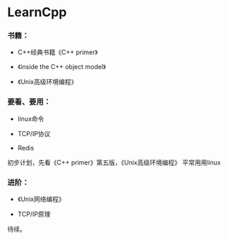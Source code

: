# LearnCpp

### 书籍：

-  C++经典书籍《C++ primer》

- 《inside the C++ object model》

- 《Unix高级环境编程》

### 要看、要用：

- linux命令

- TCP/IP协议

- Redis

初步计划，先看《C++ primer》第五版，《Unix高级环境编程》
平常用用linux

### 进阶：

- 《Unix网络编程》

-  TCP/IP原理

待续。
